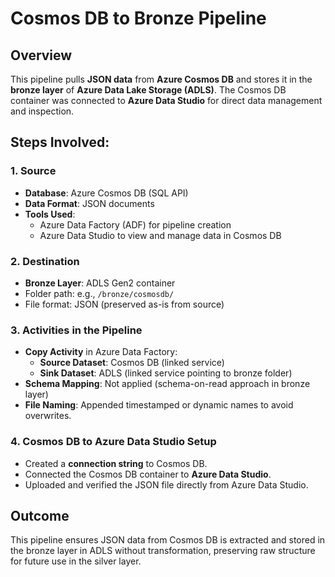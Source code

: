 # Cosmos DB to Bronze Pipeline

## Overview
This pipeline pulls **JSON data** from **Azure Cosmos DB** and stores it in the **bronze layer** of **Azure Data Lake Storage (ADLS)**. The Cosmos DB container was connected to **Azure Data Studio** for direct data management and inspection.

## Steps Involved:

### 1. Source
- **Database**: Azure Cosmos DB (SQL API)
- **Data Format**: JSON documents
- **Tools Used**: 
  - Azure Data Factory (ADF) for pipeline creation
  - Azure Data Studio to view and manage data in Cosmos DB

### 2. Destination
- **Bronze Layer**: ADLS Gen2 container
- Folder path: e.g., `/bronze/cosmosdb/`
- File format: JSON (preserved as-is from source)

### 3. Activities in the Pipeline
- **Copy Activity** in Azure Data Factory:
  - **Source Dataset**: Cosmos DB (linked service)
  - **Sink Dataset**: ADLS (linked service pointing to bronze folder)
- **Schema Mapping**: Not applied (schema-on-read approach in bronze layer)
- **File Naming**: Appended timestamped or dynamic names to avoid overwrites.

### 4. Cosmos DB to Azure Data Studio Setup
- Created a **connection string** to Cosmos DB.
- Connected the Cosmos DB container to **Azure Data Studio**.
- Uploaded and verified the JSON file directly from Azure Data Studio.

## Outcome
This pipeline ensures JSON data from Cosmos DB is extracted and stored in the bronze layer in ADLS without transformation, preserving raw structure for future use in the silver layer.

